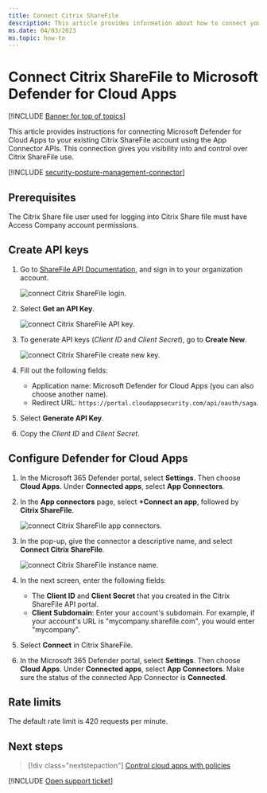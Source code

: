 ```yaml
---
title: Connect Citrix ShareFile
description: This article provides information about how to connect your Citrix ShareFile app to Defender for Cloud Apps using the API connector for visibility and control over use.
ms.date: 04/03/2023
ms.topic: how-to
---
```

# Connect Citrix ShareFile to Microsoft Defender for Cloud Apps

[!INCLUDE [Banner for top of topics](includes/banner.md)]

This article provides instructions for connecting Microsoft Defender for Cloud Apps to your existing Citrix ShareFile account using the App Connector APIs. This connection gives you visibility into and control over Citrix ShareFile use.

[!INCLUDE [security-posture-management-connector](includes/security-posture-management-connector.md)]

## Prerequisites

The Citrix Share file user used for logging into Citrix Share file must have Access Company account permissions.

## Create API keys

1. Go to [ShareFile API Documentation](https://api.sharefile.com/), and sign in to your organization account.

    ![connect Citrix ShareFile login.](media/connect-citrix-sharefile-login.png "connect Citrix ShareFile login")

1. Select **Get an API Key**.

    ![connect Citrix ShareFile API key.](media/connect-citrix-sharefile-api-key.png "connect Citrix ShareFile API key")

1. To generate API keys (*Client ID* and *Client Secret*), go to **Create New**.

    ![connect Citrix ShareFile create new key.](media/connect-citrix-sharefile-create-new.png "connect Citrix ShareFile create new key")

1. Fill out the following fields:

    - Application name: Microsoft Defender for Cloud Apps (you can also choose another name).
    - Redirect URL:  `https://portal.cloudappsecurity.com/api/oauth/saga`.

1. Select **Generate API Key**.

1. Copy the *Client ID* and *Client Secret*.

## Configure Defender for Cloud Apps

1. In the Microsoft 365 Defender portal, select **Settings**. Then choose **Cloud Apps**. Under **Connected apps**, select **App Connectors**.

1. In the **App connectors** page, select **+Connect an app**, followed by **Citrix ShareFile**.

    ![connect Citrix ShareFile app connectors.](media/connect-citrix-sharefile-app-connectors.png "connect Citrix ShareFile app connectors")

1. In the pop-up, give the connector a descriptive name, and select **Connect Citrix ShareFile**.  

    ![connect Citrix ShareFile instance name.](media/connect-citrix-sharefile-instance-name.png "connect Citrix ShareFile instance name")

1. In the next screen, enter the following fields:

    - The **Client ID** and **Client Secret** that you created in the Citrix ShareFile API portal.
    - **Client Subdomain**: Enter your account's subdomain. For example, if your account's URL is "mycompany.sharefile.com", you would enter "mycompany".

1. Select **Connect** in Citrix ShareFile.

1. In the Microsoft 365 Defender portal, select **Settings**. Then choose **Cloud Apps**. Under **Connected apps**, select **App Connectors**. Make sure the status of the connected App Connector is **Connected**.

## Rate limits

The default rate limit is 420 requests per minute.  

## Next steps

> [!div class="nextstepaction"]
> [Control cloud apps with policies](control-cloud-apps-with-policies.md)

[!INCLUDE [Open support ticket](includes/support.md)]
